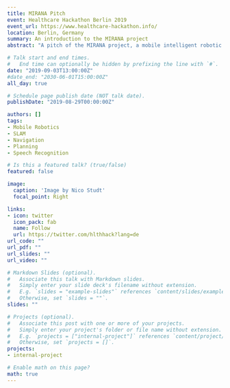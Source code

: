 ```yaml
---
title: MIRANA Pitch
event: Healthcare Hackathon Berlin 2019
event_url: https://www.healthcare-hackathon.info/
location: Berlin, Germany
summary: An introduction to the MIRANA project
abstract: "A pitch of the MIRANA project, a mobile intelligent robotic assistant for navigation and assistance. The features of MIRANA will be introduced and the current progress will be demonstrated."

# Talk start and end times.
#   End time can optionally be hidden by prefixing the line with `#`.
date: "2019-09-03T13:00:00Z"
#date_end: "2030-06-01T15:00:00Z"
all_day: true

# Schedule page publish date (NOT talk date).
publishDate: "2019-08-29T00:00:00Z"

authors: []
tags:
- Mobile Robotics
- SLAM
- Navigation
- Planning
- Speech Recognition

# Is this a featured talk? (true/false)
featured: false

image:
  caption: 'Image by Nico Studt'
  focal_point: Right

links:
- icon: twitter
  icon_pack: fab
  name: Follow
  url: https://twitter.com/hlthhack?lang=de
url_code: ""
url_pdf: ""
url_slides: ""
url_video: ""

# Markdown Slides (optional).
#   Associate this talk with Markdown slides.
#   Simply enter your slide deck's filename without extension.
#   E.g. `slides = "example-slides"` references `content/slides/example-slides.md`.
#   Otherwise, set `slides = ""`.
slides: ""

# Projects (optional).
#   Associate this post with one or more of your projects.
#   Simply enter your project's folder or file name without extension.
#   E.g. `projects = ["internal-project"]` references `content/project/deep-learning/index.md`.
#   Otherwise, set `projects = []`.
projects:
- internal-project

# Enable math on this page?
math: true
---
```

